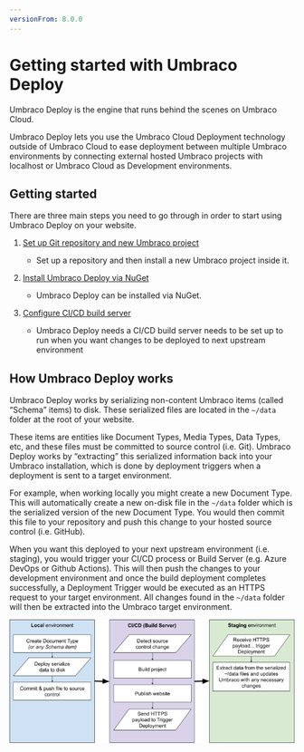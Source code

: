 ```yaml
---
versionFrom: 8.0.0
---
```


# Getting started with Umbraco Deploy

Umbraco Deploy is the engine that runs behind the scenes on Umbraco Cloud.

Umbraco Deploy lets you use the Umbraco Cloud Deployment technology outside of Umbraco Cloud to ease deployment between multiple Umbraco environments by connecting external hosted Umbraco projects with localhost or Umbraco Cloud as Development environments.

## Getting started

There are three main steps you need to go through in order to start using Umbraco Deploy on your website.

1. [Set up Git repository and new Umbraco project](Installation#Set-up-Git-repository-and-Umbraco-project)
    - Set up a repository and then install a new Umbraco project inside it.

2. [Install Umbraco Deploy via NuGet](Installation#Installing-and-setting-up-Umbraco-Deploy)
    - Umbraco Deploy can be installed via NuGet.

3. [Configure CI/CD build server](Installation#Setting-up-CI/CD-build-server-with-Github-actions)
    - Umbraco Deploy needs a CI/CD build server needs to be set up to run when you want changes to be deployed to next upstream environment

## How Umbraco Deploy works

Umbraco Deploy works by serializing non-content Umbraco items (called “Schema” items) to disk. These serialized files are located in the `~/data` folder at the root of your website.

These items are entities like Document Types, Media Types, Data Types, etc, and these files must be committed to source control (i.e. Git). Umbraco Deploy works by “extracting” this serialized information back into your Umbraco installation, which is done by deployment triggers when a deployment is sent to a target environment.

For example, when working locally you might create a new Document Type. This will automatically create a new on-disk file in the `~/data` folder which is the serialized version of the new Document Type. You would then commit this file to your repository and push this change to your hosted source control (i.e. GitHub).

When you want this deployed to your next upstream environment (i.e. staging), you would trigger your CI/CD process or Build Server (e.g. Azure DevOps or Github Actions). This will then push the changes to your development environment and once the build deployment completes successfully, a Deployment Trigger would be executed as an HTTPS request to your target environment. All changes found in the `~/data` folder will then be extracted into the Umbraco target environment.

![Deploy workflow](images/Deploy_concept.png)
